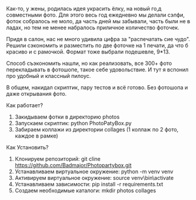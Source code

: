 
Как-то, у жены, родилась идея украсить ёлку, на новый го,д совместными фото. Для этого весь год ежедневно мы делали сэлфи, фоток собралось не моло, да часть дней мы забывали, часть были не в ладах, но тем не менее набралось приличное количество фоточек.

Придя в салон, нас не много удивила цифра за "распечатать сие чудо". Решили сэкономить и разместить по две фоточке на 1 печати, да что б красиво и с рамочкой. Формат тоже выбрали подешевле, 9*13.

Способ съэкономить нашли, но как реализовать, все 300+ фото перекладывать в фотошопе, такое себе удовольствие. И тут я вспонил про удобный и классный пилоус. 

В общем, накидал скриптик, пару тестов и всё готово. Без фотошопа и даже открывания фото. 

Как работает?

1. Закидываем фотки в директорию photos
2. Запускаем скриптик: python PhotoPatyBox.py
3. Забираем коллажи из директории collages (1 коллаж по 2 фото, каждое в рамке)

Как Установить?
1. Клонируем репозиторий: git cline  https://github.com/Badmajor/Photopartybox.git
2. Устанавливаем виртуальное окружение: python -m venv venv
3. Активируем виртуальное окружение: source venv\bin\activate
4. Устанавливаем зависимости: pip install -r requirements.txt
5. Создаем необходимые каталоги: mkdir photos collages


